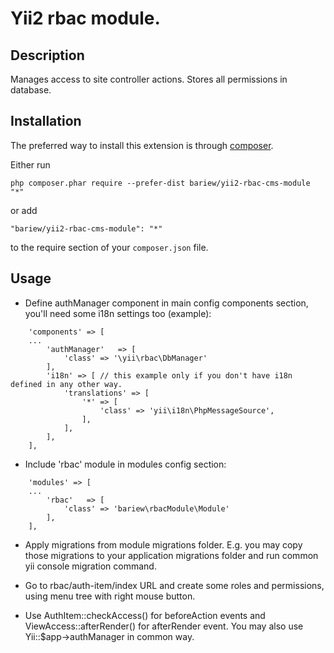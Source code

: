Yii2 rbac module.
===================

Description
-----------

Manages access to site controller actions.
Stores all permissions in database.


Installation
------------

The preferred way to install this extension is through [composer](http://getcomposer.org/download/).

Either run

```
php composer.phar require --prefer-dist bariew/yii2-rbac-cms-module "*"
```

or add

```
"bariew/yii2-rbac-cms-module": "*"
```

to the require section of your `composer.json` file.


Usage
-----

* Define authManager component in main config components section, you'll need some i18n settings too (example):
```
    'components' => [
    ...
        'authManager'   => [
            'class' => '\yii\rbac\DbManager'
        ],
        'i18n' => [ // this example only if you don't have i18n defined in any other way.
            'translations' => [
                '*' => [
                    'class' => 'yii\i18n\PhpMessageSource',
                ],
            ],
        ],
    ],
```

* Include 'rbac' module in modules config section:
```
    'modules' => [
    ...
        'rbac'   => [
            'class' => 'bariew\rbacModule\Module'
        ],
    ],
```

* Apply migrations from module migrations folder. E.g. you may copy those migrations to your application migrations folder and run
    common yii console migration command.

* Go to rbac/auth-item/index URL and create some roles and permissions, using menu tree with right mouse button.

* Use AuthItem::checkAccess() for beforeAction events and ViewAccess::afterRender() for afterRender event.
You may also use Yii::$app->authManager in common way.
